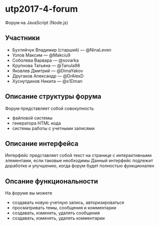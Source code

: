 # utp2017-4-forum
Форум на JavaScript (Node.js)

## Участники
* Бухтийчук Владимир (старший) — @NinaLeven
* Узлов Максим — @Makciu9
* Соболева Варвара — @sovarka
* Крупнова Татьяна — @Tanula98
* Яковлев Дмитрий — @DimaYakov
* Другаков Александр — @DrAlexD
* Хуснутдинов Никита — @x1Dman

## Описание структуры форума
Форум представляет собой совокупность
* файловой системы
* генератора HTML кода
* системы работы с учетными записями

## Описание интерфейса
Интерфейс представляет собой текст на странице с интерактивными элементами, если таковые необходимы
Данный интерфейс подлежит доработке и улучшению, когда форум будет полностью функционален

## Опсание функциональности
На форуме вы можете
* создавать новую учетную запись, авторизироваться
* просматривать темы, сообщения и комментарии
* создавать, изменять, удалять сообщения
* создавать, изменять, удалять комментарии
